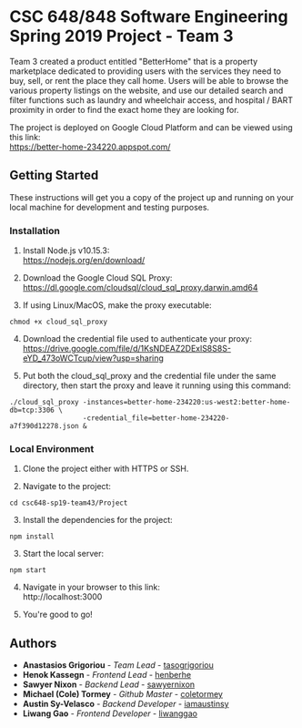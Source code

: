 # CSC 648/848 Software Engineering Spring 2019 Project - Team 3

Team 3 created a product entitled "BetterHome" that is a property marketplace dedicated to providing users with the services they need to buy, sell, or rent the place they call home. Users will be able to browse the various property listings on the website, and use our detailed search and filter functions such as laundry and wheelchair access, and hospital / BART proximity in order to find the exact home they are looking for.

The project is deployed on Google Cloud Platform and can be viewed using this link:   
https://better-home-234220.appspot.com/

## Getting Started

These instructions will get you a copy of the project up and running on your local machine for development and testing purposes.

### Installation

1. Install Node.js v10.15.3:  
https://nodejs.org/en/download/

2. Download the Google Cloud SQL Proxy:  
https://dl.google.com/cloudsql/cloud_sql_proxy.darwin.amd64

3. If using Linux/MacOS, make the proxy executable: 
```
chmod +x cloud_sql_proxy
```

4. Download the credential file used to authenticate your proxy:  
https://drive.google.com/file/d/1KsNDEAZ2DExlS8S8S-eYD_473oWCTcup/view?usp=sharing

5. Put both the cloud_sql_proxy and the credential file under the same directory, then start the proxy and leave it running using this command:
```
./cloud_sql_proxy -instances=better-home-234220:us-west2:better-home-db=tcp:3306 \
                  -credential_file=better-home-234220-a7f390d12278.json &
```

### Local Environment

1. Clone the project either with HTTPS or SSH.

2. Navigate to the project:
```
cd csc648-sp19-team43/Project
```

3. Install the dependencies for the project:  
```
npm install
```

3. Start the local server:
```
npm start
```

4. Navigate in your browser to this link:  
http://localhost:3000

5. You're good to go!

## Authors

* **Anastasios Grigoriou** - *Team Lead* - [tasogrigoriou](https://github.com/tasogrigoriou)
* **Henok Kassegn** - *Frontend Lead* - [henberhe](https://github.com/henberhe)
* **Sawyer Nixon** - *Backend Lead* - [sawyernixon](https://github.com/SawyerNixon)
* **Michael (Cole) Tormey** - *Github Master* - [coletormey](https://github.com/coletormey)
* **Austin Sy-Velasco** - *Backend Developer* - [iamaustinsy](https://github.com/iamaustinsy)
* **Liwang Gao** - *Frontend Developer* - [liwanggao](https://github.com/LiwangGao)
